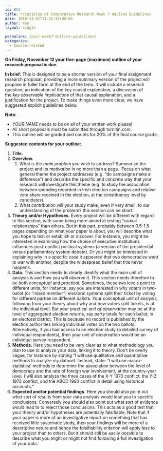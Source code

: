 ```yaml
---
id: 894
title: Principles of Comparative Research Week 7 Outline Guidelines
date: 2010-11-01T11:22:33+00:00
author: Ken
layout: single

permalink: /pocr-week7-outline-guidelines/
categories:
  - Course-related
---
```

**On Friday, November 12 your five-page (maximum) outline of your research proposal is due.** 

**In brief:** This is designed to be a shorter version of your final assignment research proposal, providing a more summary version of the project will propose in fuller form at the end of the term. It will include a research question, an indication of the key causal explanation, a discussion of the _key observable implications_ of that causal explanation, and a justification for the project. To make things even more clear, we have suggested explicit guidelines below.

**Note:**

  * _YOUR NAME_ needs to be on all of your written work please!
  * All short proposals must be submitted through turnitin.com.
  * This outline will be graded and counts for 20% of the final course grade.

**Suggested contents for your outline:**

  1. **Title.**
  2. **Overview.** 
      1. What is the _main problem_ you wish to address? Summarize the project and its _motivation_ in no more than a page.  Focus on what general theme the project addresses (e.g. &#8220;do campaigns make a difference&#8221;) and describe the specific and concrete way that your research will investigate this theme (e.g. to study the association between spending recorded in Irish election campaigns and relative vote share received in the election, at the constituency level by candidates).
      2. What _contribution_ will your study make, even if very small, to our understanding of the problem? this section can be short.
  3. **Theory and/or Hypotheses.** Every project will be different with regard to this section, with some being more aimed at testing &#8220;causal relationships&#8221; than others. But in this part, probably between 0.5-1.5 pages depending on what your paper is about, you will describe what you hope to test or establish or discover. For instance, you might be interested in examining how the choice of executive institutions influences post-conflict political systems (a version of the presidential versus parliamentary system debate). Or you might be interested in explaining why in a specific case it appeared that two democracies went to war with another, despite the widespread belief that this never happens.
  4. **Data.** This section needs to clearly identify what the main unit of analysis is and how you will observe it. This section needs therefore to be both _conceptual_ and _practical_. Sometimes, these two levels point to different units, for instance: say you are interested in why voters in two-ballot (or &#8220;mixed member&#8221;) electoral systems split their ticket by voting for different parties on different ballots. Your conceptual unit of analysis, following from your theory about why and how voters split tickets, is at the individual level. But your practical _unit of observation_ may be at the level of aggregated election returns, say party totals for each ballot, in an electoral district. This is because no record is published by the election authorities linking individual votes on the two ballots. Alternatively, if you had access to an election study (a detailed survey of individual respondents), then your unit of observation would be an individual survey respondent.
  5. **Methods.** Here you need to be very clear as to what methodology you plan to use to analyze your data, linking it to theory. Don&#8217;t be overly vague, for instance by stating &#8220;I will use qualitative and quantitative methods to analyze my dataset. Instead, state: &#8220;I will use macro-statistical methods to determine the association between the level of democracy and the rate of foreign war involvement, at the country-year level. I will also analyze the three cases of the X-Y 1970 conflict, the Y-Z 1973 conflict, and the ABCD 1980 conflict in detail using historical accounts.&#8221;
  6. **Expected and/or potential findings.** Here you should also point out what sort of results from your data analysis would lead you to specific conclusions. Conversely you should also point out what sort of evidence would lead to to reject those conclusions. This acts as a good test that your theory and/or hypotheses are potentially falsifiable. Note that if your paper is more of an investigative report on something that has received little systematic study, then your findings will be more of a descriptive nature and hence the falsifiability criterion will apply less to your project than to others. But it should still be easily possible to describe what you might or might not find following a full investigation of your data.


